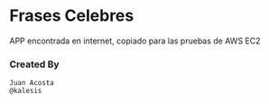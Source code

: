 # Frases Celebres

APP encontrada en internet, copiado para las pruebas de AWS EC2


### Created By

    Juan Acosta
    @kalesis